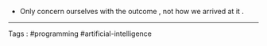 - Only concern ourselves with the outcome , not how we arrived at it . 
______

Tags : #programming #artificial-intelligence